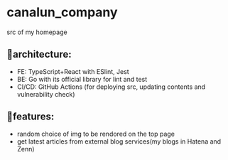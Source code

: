 # canalun_company
src of my homepage

## 👾architecture:
- FE: TypeScript+React with ESlint, Jest
- BE: Go with its official library for lint and test
- CI/CD: GitHub Actions (for deploying src, updating contents and vulnerability check)

## 🎉features:
- random choice of img to be rendored on the top page
- get latest articles from external blog services(my blogs in Hatena and Zenn)

